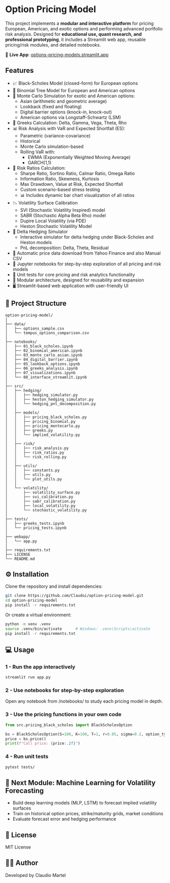 # Option Pricing Model

This project implements a **modular and interactive platform** for pricing European, American, and exotic options and performing advanced portfolio risk analysis. Designed for **educational use, quant research, and professional prototyping**, it includes a Streamlit web app, reusable pricing/risk modules, and detailed notebooks.

🚀 **Live App**: [options-pricing-models.streamlit.app](https://options-pricing-models.streamlit.app/)


## Features

- 📈 Black-Scholes Model (closed-form) for European options
- 🌲 Binomial Tree Model for European and American options
- 🎲 Monte Carlo Simulation for exotic and American options:
  - Asian (arithmetic and geometric average)
  - Lookback (fixed and floating)
  - Digital barrier options (knock-in, knock-out)
  - American options via Longstaff-Schwartz (LSM)
- 🧮 Greeks Calculation: Delta, Gamma, Vega, Theta, Rho
- 📊 Risk Analysis with VaR and Expected Shortfall (ES):
  - Parametric (variance-covariance)
  - Historical
  - Monte Carlo simulation-based
  - Rolling VaR with:
    - EWMA (Exponentially Weighted Moving Average)
    - GARCH(1,1)
- 📐 Risk Ratios Calculation:
  - Sharpe Ratio, Sortino Ratio, Calmar Ratio, Omega Ratio
  - Information Ratio, Skewness, Kurtosis
  - Max Drawdown, Value at Risk, Expected Shortfall
  - Custom scenario-based stress testing
  - 📊 Includes dynamic bar chart visualization of all ratios
- 📉 Volatility Surface Calibration
  - SVI (Stochastic Volatility Inspired) model
  - SABR (Stochastic Alpha Beta Rho) model
  - Dupire Local Volatility (via PDE)
  - Heston Stochastic Volatility Model
- 🧭 Delta Hedging Simulator
  - Interactive simulator for delta hedging under Black-Scholes and Heston models
  - PnL decomposition: Delta, Theta, Residual
- 🔗 Automatic price data download from Yahoo Finance and also Manual CSV 
- 📓 Jupyter notebooks for step-by-step exploration of all pricing and risk models
- 🧪 Unit tests for core pricing and risk analytics functionality
- 🧱 Modular architecture, designed for reusability and expansion
- 🖥️ Streamlit-based web application with user-friendly UI


## 📁 Project Structure

```
option-pricing-model/
│
├── data/
│   ├── options_sample.csv
│   └── tempus_options_comparison.csv
│
├── notebooks/
│   ├── 01_black_scholes.ipynb
│   ├── 02_binomial_american.ipynb
│   ├── 03_monte_carlo_asian.ipynb
│   ├── 04_digital_barrier.ipynb
│   ├── 05_lookback_options.ipynb
│   ├── 06_greeks_analysis.ipynb
│   ├── 07_visualizations.ipynb
│   └── 08_interface_streamlit.ipynb
│
├── src/
│   ├── hedging/
│   │   ├── hedging_simulator.py
│   │   ├── heston_hedging_simulator.py
│   │   └── hedging_pnl_decomposition.py
│   │
│   ├── models/
│   │   ├── pricing_black_scholes.py
│   │   ├── pricing_binomial.py
│   │   ├── pricing_montecarlo.py
│   │   ├── greeks.py
│   │   └── implied_volatility.py
│   │
│   ├── risk/
│   │   ├── risk_analysis.py
│   │   ├── risk_ratios.py
│   │   └── risk_rolling.py
│   │
│   ├── utils/
│   │   ├── constants.py
│   │   ├── utils.py
│   │   └── plot_utils.py
│   │
│   └── volatility/
│       ├── volatility_surface.py
│       ├── svi_calibration.py
│       ├── sabr_calibration.py
│       ├── local_volatility.py
│       └── stochastic_volatility.py
│
├── tests/
│   ├── greeks_tests.ipynb
│   └── pricing_tests.ipynb
│
├── webapp/
│   └── app.py
│
├── requirements.txt
├── LICENSE
└── README.md

```


## ⚙️ Installation

Clone the repository and install dependencies:

```bash
git clone https://github.com/Claudoi/option-pricing-model.git
cd option-pricing-model
pip install -r requirements.txt
```

Or create a virtual environment:

```bash
python -m venv .venv
source .venv/bin/activate      # Windows: .venv\Scripts\activate
pip install -r requirements.txt
```


## 💻 Usage

### 1 - Run the app interactively

```bash
streamlit run app.py
```

### 2 - Use notebooks for step-by-step exploration

Open any notebook from /notebooks/ to study each pricing model in depth.

### 3 - Use the pricing functions in your own code

```python
from src.pricing_black_scholes import BlackScholesOption

bs = BlackScholesOption(S=100, K=100, T=1, r=0.05, sigma=0.2, option_type="call")
price = bs.price()
print(f"Call price: {price:.2f}")
```

### 4 - Run unit tests

```bash
pytest tests/
```


## 🧠 Next Module: Machine Learning for Volatility Forecasting
- Build deep learning models (MLP, LSTM) to forecast implied volatility surfaces
- Train on historical option prices, strike/maturity grids, market conditions
- Evaluate forecast error and hedging performance


## 📄 License

MIT License


## 👨‍💻 Author
Developed by Claudio Martel
